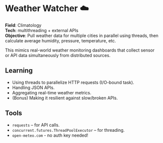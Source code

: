 # Weather Watcher ☁️

**Field**: Climatology\
**Tech**: multithreading + external APIs\
**Objective**: Pull weather data for multiple cities in parallel using threads, then calculate average humidity, pressure, temperature, etc.

This mimics real-world weather monitoring dashboards that collect sensor or API data simultaneously from distributed sources.

Learning
---
- Using threads to parallelize HTTP requests (I/O-bound task).
- Handling JSON APIs.
- Aggregating real-time weather metrics.
- (Bonus) Making it resilient against slow/broken APIs.

Tools
---
- `requests` – for API calls.
- `concurrent.futures.ThreadPoolExecutor` – for threading.
- `open-meteo.com` - no auth key needed!

